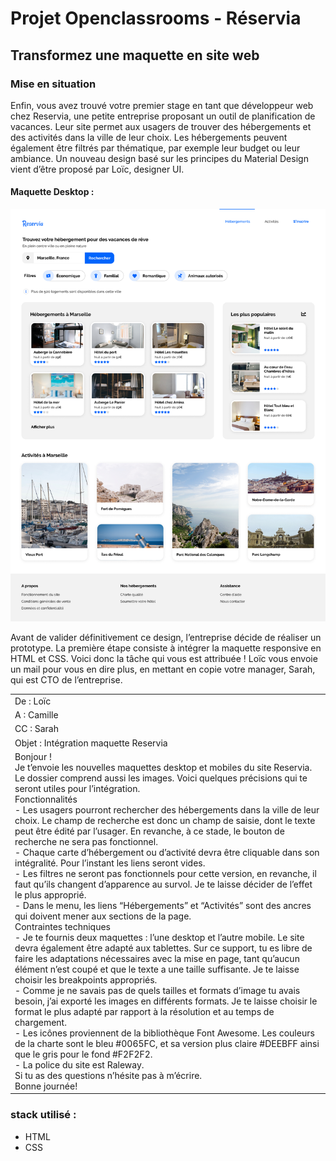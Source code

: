 # Projet Openclassrooms - Réservia 
## Transformez une maquette en site web

### Mise en situation

Enfin, vous avez trouvé votre premier stage en tant que développeur web chez Reservia, une petite entreprise proposant un outil de planification de vacances. Leur site permet aux usagers
de trouver des hébergements et des activités dans la ville de leur choix. Les hébergements
peuvent également être filtrés par thématique, par exemple leur budget ou leur ambiance.
Un nouveau design basé sur les principes du Material Design vient d’être proposé par Loïc,
designer UI.

#### Maquette Desktop : 
<img src="maquette/Home - Desktop.png" alt="Maquette Desktop"/>

Avant de valider définitivement ce design, l’entreprise décide de réaliser un prototype. La
première étape consiste à intégrer la maquette responsive en HTML et CSS. Voici donc la tâche
qui vous est attribuée ! Loïc vous envoie un mail pour vous en dire plus, en mettant en copie votre manager, Sarah, qui est CTO de l’entreprise.

<table>
    <tr>
        <td>
            De : Loïc 
        </td>
    </tr>
    <tr>
        <td>
            A : Camille
        </td>
    </tr>
    <tr>
        <td>
            CC : Sarah
        </td>
    </tr>
    <tr>
        <td>
            Objet : Intégration maquette Reservia
        </td>
    </tr>
    <tr>
        <td>
            Bonjour ! </br>
Je t’envoie les nouvelles maquettes desktop et mobiles du site Reservia. Le dossier comprend
aussi les images. Voici quelques précisions qui te seront utiles pour l’intégration. </br>
Fonctionnalités </br>
- Les usagers pourront rechercher des hébergements dans la ville de leur choix. Le champ
de recherche est donc un champ de saisie, dont le texte peut être édité par l’usager. En
revanche, à ce stade, le bouton de recherche ne sera pas fonctionnel. </br>
- Chaque carte d’hébergement ou d’activité devra être cliquable dans son intégralité. Pour
l’instant les liens seront vides. </br>
- Les filtres ne seront pas fonctionnels pour cette version, en revanche, il faut qu’ils changent
d’apparence au survol. Je te laisse décider de l’effet le plus approprié. </br>
- Dans le menu, les liens “Hébergements” et “Activités” sont des ancres qui doivent mener
aux sections de la page. </br>
Contraintes techniques </br>
- Je te fournis deux maquettes : l’une desktop et l’autre mobile. Le site devra également être
adapté aux tablettes. Sur ce support, tu es libre de faire les adaptations nécessaires avec la
mise en page, tant qu’aucun élément n’est coupé et que le texte a une taille suffisante. Je
te laisse choisir les breakpoints appropriés. </br>
- Comme je ne savais pas de quels tailles et formats d’image tu avais besoin, j’ai exporté les
images en différents formats. Je te laisse choisir le format le plus adapté par rapport à la
résolution et au temps de chargement. </br>
- Les icônes proviennent de la bibliothèque Font Awesome. Les couleurs de la charte sont le
bleu #0065FC, et sa version plus claire #DEEBFF ainsi que le gris pour le fond #F2F2F2. </br>
- La police du site est Raleway. </br>
Si tu as des questions n’hésite pas à m’écrire. </br>
Bonne journée!
        </td>
    </tr>
</table>

### stack utilisé :
- HTML
- CSS 
